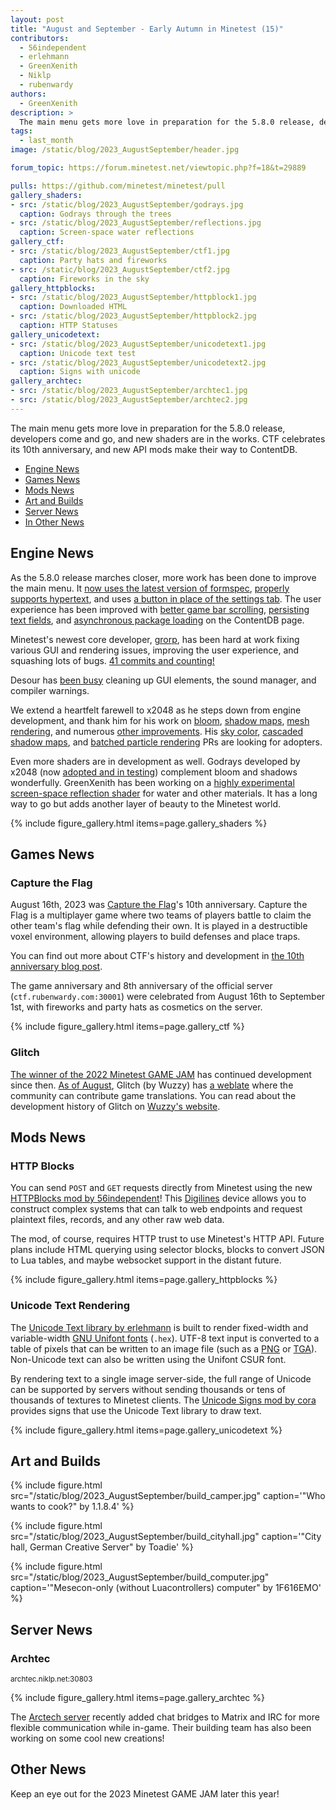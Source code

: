 ```yaml
---
layout: post
title: "August and September - Early Autumn in Minetest (15)"
contributors:
  - 56independent
  - erlehmann
  - GreenXenith
  - Niklp
  - rubenwardy
authors:
  - GreenXenith
description: >
  The main menu gets more love in preparation for the 5.8.0 release, developers come and go, and new shaders are in the works. CTF celebrates its 10th anniversary, and new API mods make their way to ContentDB.
tags:
  - last_month
image: /static/blog/2023_AugustSeptember/header.jpg

forum_topic: https://forum.minetest.net/viewtopic.php?f=18&t=29889

pulls: https://github.com/minetest/minetest/pull
gallery_shaders:
- src: /static/blog/2023_AugustSeptember/godrays.jpg
  caption: Godrays through the trees
- src: /static/blog/2023_AugustSeptember/reflections.jpg
  caption: Screen-space water reflections
gallery_ctf:
- src: /static/blog/2023_AugustSeptember/ctf1.jpg
  caption: Party hats and fireworks
- src: /static/blog/2023_AugustSeptember/ctf2.jpg
  caption: Fireworks in the sky
gallery_httpblocks:
- src: /static/blog/2023_AugustSeptember/httpblock1.jpg
  caption: Downloaded HTML
- src: /static/blog/2023_AugustSeptember/httpblock2.jpg
  caption: HTTP Statuses
gallery_unicodetext:
- src: /static/blog/2023_AugustSeptember/unicodetext1.jpg
  caption: Unicode text test
- src: /static/blog/2023_AugustSeptember/unicodetext2.jpg
  caption: Signs with unicode
gallery_archtec:
- src: /static/blog/2023_AugustSeptember/archtec1.jpg
- src: /static/blog/2023_AugustSeptember/archtec2.jpg
---
```


The main menu gets more love in preparation for the 5.8.0 release, developers come and go, and new shaders are in the
works. CTF celebrates its 10th anniversary, and new API mods make their way to ContentDB.

<!-- more -->

- [Engine News](#engine-news)
- [Games News](#games-news)
- [Mods News](#mods-news)
- [Art and Builds](#art-and-builds)
- [Server News](#server-news)
- [In Other News](#in-other-news)

## Engine News
As the 5.8.0 release marches closer, more work has been done to improve the main menu. It [now uses the latest version
of formspec]({{page.pulls}}/13761), [properly supports hypertext]({{page.pulls}}/13731), and uses [a button in place of the settings tab]({{page.pulls}}/13762). The user experience has been improved with [better game bar
scrolling]({{page.pulls}}/13768), [persisting text fields]({{page.pulls}}/13685), and [asynchronous package
loading]({{page.pulls}}/13551) on the ContentDB page. 

Minetest's newest core developer, [grorp](https://github.com/grorp), has been hard at work fixing various GUI and
rendering issues, improving the user experience, and squashing lots of bugs. [41 commits and
counting!](https://github.com/minetest/minetest/commits?author=grorp)

Desour has [been
busy](https://github.com/minetest/minetest/commits?author=Desour&before=c90c545d3395dc22f1ec43ca4f8a95e0f6fa5a14+35)
cleaning up GUI elements, the sound manager, and compiler warnings.

We extend a heartfelt farewell to x2048 as he steps down from engine development, and thank him for his work on
[bloom]({{page.pulls}}/12791), [shadow
maps](https://github.com/search?q=repo%3Aminetest%2Fminetest+shadow+author%3Ax2048&type=commits&s=committer-date&o=asc),
[mesh rendering](https://github.com/search?q=repo%3Aminetest%2Fminetest+mesh+author%3Ax2048&type=commits), and numerous
[other improvements](https://github.com/minetest/minetest/commits?author=x2048). His [sky color]({{page.pulls}}/12654),
[cascaded shadow maps]({{page.pulls}}/13833), and [batched particle rendering]({{page.pulls}}/13833) PRs are looking for
adopters.

Even more shaders are in development as well. Godrays developed by x2048 (now [adopted and in
testing]({{page.pulls}}/13881)) complement bloom and shadows wonderfully. GreenXenith has been working on a [highly
experimental screen-space reflection shader](https://github.com/GreenXenith/minetest/tree/bfs_ssr) for water and other
materials. It has a long way to go but adds another layer of beauty to the Minetest world.

{% include figure_gallery.html items=page.gallery_shaders %}

## Games News

### Capture the Flag
August 16th, 2023 was [Capture the Flag](https://content.minetest.net/packages/rubenwardy/capturetheflag/)'s 10th
anniversary. Capture the Flag is a multiplayer game where two teams of players battle to claim the other team's flag
while defending their own. It is played in a destructible voxel environment, allowing players to build defenses and
place traps.

You can find out more about CTF's history and development in [the 10th anniversary blog
post](https://blog.rubenwardy.com/2023/08/16/minetest-ctf-is-10/).

The game anniversary and 8th anniversary of the official server (`ctf.rubenwardy.com:30001`) were celebrated from August
16th to September 1st, with fireworks and party hats as cosmetics on the server.

{% include figure_gallery.html items=page.gallery_ctf %}

### Glitch
[The winner of the 2022 Minetest GAME JAM](https://content.minetest.net/packages/Wuzzy/glitch/) has continued
development since then. [As of August](https://forum.minetest.net/viewtopic.php?p=428292#p428292), Glitch (by Wuzzy) has
[a weblate](https://translate.codeberg.org/projects/glitch/) where the community can contribute game translations. You
can read about the development history of Glitch on [Wuzzy's
website](https://wuzzy.codeberg.page/games/makingof_glitch/).

## Mods News

### HTTP Blocks
You can send `POST` and `GET` requests directly from Minetest using the new [HTTPBlocks mod by
56independent](https://content.minetest.net/packages/56independent/httpblock/)! This
[Digilines](https://content.minetest.net/packages/Jeija/digilines/) device allows you to construct complex systems that
can talk to web endpoints and request plaintext files, records, and any other raw web data.

The mod, of course, requires HTTP trust to use Minetest's HTTP API. Future plans include HTML querying using selector
blocks, blocks to convert JSON to Lua tables, and maybe websocket support in the distant future.

{% include figure_gallery.html items=page.gallery_httpblocks %}

### Unicode Text Rendering
The [Unicode Text library by erlehmann](https://content.minetest.net/packages/erlehmann/unicode_text/) is built to
render fixed-width and variable-width [GNU Unifont fonts](http://savannah.gnu.org/projects/unifont/) (`.hex`). UTF-8
text input is converted to a table of pixels that can be written to an image file (such as a
[PNG](https://github.com/minetest/minetest/blob/5.7.0/doc/lua_api.txt#L5089-L5102) or
[TGA](https://content.minetest.net/packages/erlehmann/tga_encoder/)). Non-Unicode text can also be written using the
Unifont CSUR font.

By rendering text to a single image server-side, the full range of Unicode can be supported by servers without sending
thousands or tens of thousands of textures to Minetest clients. The [Unicode Signs mod by
cora](https://content.minetest.net/packages/cora/ucsigns/) provides signs that use the Unicode Text library to draw
text.

{% include figure_gallery.html items=page.gallery_unicodetext %}

## Art and Builds

{% include figure.html src="/static/blog/2023_AugustSeptember/build_camper.jpg" caption='"Who wants to cook?" by
1.1.8.4' %}

{% include figure.html src="/static/blog/2023_AugustSeptember/build_cityhall.jpg" caption='"City hall, German Creative
Server" by Toadie' %}

{% include figure.html src="/static/blog/2023_AugustSeptember/build_computer.jpg" caption='"Mesecon-only (without
Luacontrollers) computer" by 1F616EMO' %}

## Server News

### Archtec
<sub>archtec.niklp.net:30803</sub>

{% include figure_gallery.html items=page.gallery_archtec %}

The [Arctech server](https://archtec.niklp.net/) recently added chat bridges to Matrix and IRC
for more flexible communication while in-game. Their building team has also been working on some cool new creations!

## Other News
Keep an eye out for the 2023 Minetest GAME JAM later this year!

